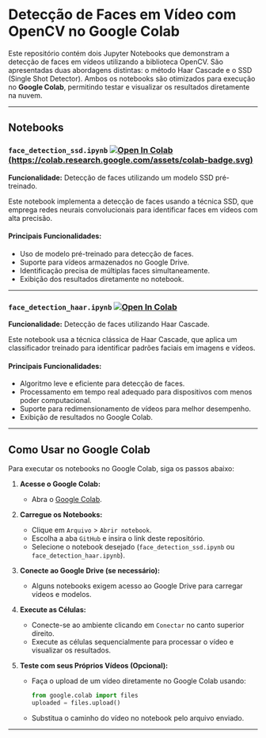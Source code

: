 # Detecção de Faces em Vídeo com OpenCV no Google Colab

Este repositório contém dois Jupyter Notebooks que demonstram a detecção de faces em vídeos utilizando a biblioteca OpenCV. São apresentadas duas abordagens distintas: o método Haar Cascade e o SSD (Single Shot Detector). Ambos os notebooks são otimizados para execução no **Google Colab**, permitindo testar e visualizar os resultados diretamente na nuvem.

---

## Notebooks

### `face_detection_ssd.ipynb` [![Open In Colab](https://colab.research.google.com/assets/colab-badge.svg)(https://colab.research.google.com/assets/colab-badge.svg)](https://colab.research.google.com/github/KauaHenSilva/python_vdo_facial_detection/blob/main/SSD.ipynb)

**Funcionalidade:** Detecção de faces utilizando um modelo SSD pré-treinado.

Este notebook implementa a detecção de faces usando a técnica SSD, que emprega redes neurais convolucionais para identificar faces em vídeos com alta precisão.

#### Principais Funcionalidades:
- Uso de modelo pré-treinado para detecção de faces.
- Suporte para vídeos armazenados no Google Drive.
- Identificação precisa de múltiplas faces simultaneamente.
- Exibição dos resultados diretamente no notebook.

---

### `face_detection_haar.ipynb` [![Open In Colab](https://colab.research.google.com/assets/colab-badge.svg)](https://colab.research.google.com/github/KauaHenSilva/python_vdo_facial_detection/blob/main/haar_cascade.ipynb)

**Funcionalidade:** Detecção de faces utilizando Haar Cascade.

Este notebook usa a técnica clássica de Haar Cascade, que aplica um classificador treinado para identificar padrões faciais em imagens e vídeos.

#### Principais Funcionalidades:
- Algoritmo leve e eficiente para detecção de faces.
- Processamento em tempo real adequado para dispositivos com menos poder computacional.
- Suporte para redimensionamento de vídeos para melhor desempenho.
- Exibição de resultados no Google Colab.

---

## Como Usar no Google Colab

Para executar os notebooks no Google Colab, siga os passos abaixo:

1. **Acesse o Google Colab:**
   - Abra o [Google Colab](https://colab.research.google.com/).

2. **Carregue os Notebooks:**
   - Clique em `Arquivo` > `Abrir notebook`.
   - Escolha a aba `GitHub` e insira o link deste repositório.
   - Selecione o notebook desejado (`face_detection_ssd.ipynb` ou `face_detection_haar.ipynb`).

3. **Conecte ao Google Drive (se necessário):**
   - Alguns notebooks exigem acesso ao Google Drive para carregar vídeos e modelos.

4. **Execute as Células:**
   - Conecte-se ao ambiente clicando em `Conectar` no canto superior direito.
   - Execute as células sequencialmente para processar o vídeo e visualizar os resultados.

5. **Teste com seus Próprios Vídeos (Opcional):**
   - Faça o upload de um vídeo diretamente no Google Colab usando:
     ```python
     from google.colab import files
     uploaded = files.upload()
     ```
   - Substitua o caminho do vídeo no notebook pelo arquivo enviado.

---  
